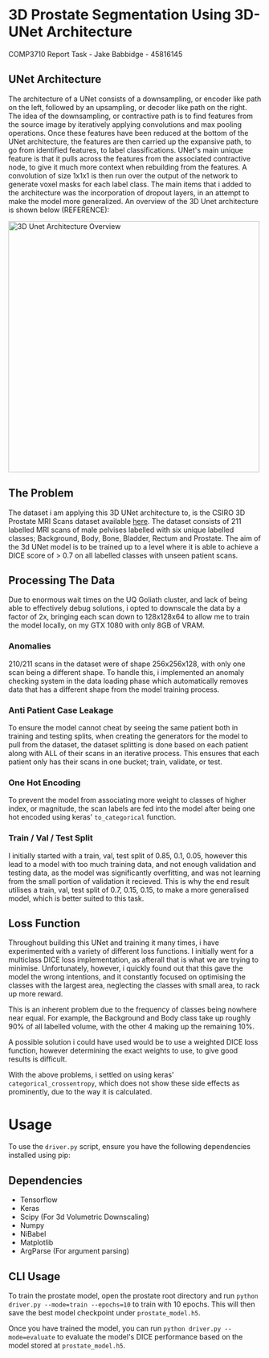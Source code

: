 # 3D Prostate Segmentation Using 3D-UNet Architecture
COMP3710 Report Task - Jake Babbidge - 45816145

## UNet Architecture
The architecture of a UNet consists of a downsampling, or encoder like path on the left, followed by an upsampling, or decoder like path on the right. The idea of the downsampling, or contractive path is to find features from the source image by iteratively applying convolutions and max pooling operations. Once these features have been reduced at the bottom of the UNet architecture, the features are then carried up the expansive path, to go from identified features, to label classifications. UNet's main unique feature is that it pulls across the features from the associated contractive node, to give it much more context when rebuilding from the features. A convolution of size 1x1x1 is then run over the output of the network to generate voxel masks for each label class. The main items that i added to the architecture was the incorporation of dropout layers, in an attempt to make the model more generalized. An overview of the 3D Unet architecture is shown below (REFERENCE):

<img src="figures/unet_overview.png" alt="3D Unet Architecture Overview" width="500"/>

## The Problem
The dataset i am applying this 3D UNet architecture to, is the CSIRO 3D Prostate MRI Scans dataset available [here](https://data.csiro.au/collection/csiro:51392v2). The dataset consists of 211 labelled MRI scans of male pelvises labelled with six unique labelled classes; Background, Body, Bone, Bladder, Rectum and Prostate. The aim of the 3d UNet model is to be trained up to a level where it is able to achieve a DICE score of > 0.7 on all labelled classes with unseen patient scans.

## Processing The Data
Due to enormous wait times on the UQ Goliath cluster, and lack of being able to effectively debug solutions, i opted to downscale the data by a factor of 2x, bringing each scan down to 128x128x64 to allow me to train the model locally, on my GTX 1080 with only 8GB of VRAM.
### Anomalies
210/211 scans in the dataset were of shape 256x256x128, with only one scan being a different shape. To handle this, i implemented an anomaly checking system in the data loading phase which automatically removes data that has a different shape from the model training process.
### Anti Patient Case Leakage
To ensure the model cannot cheat by seeing the same patient both in training and testing splits, when creating the generators for the model to pull from the dataset, the dataset splitting is done based on each patient along with ALL of their scans in an iterative process. This ensures that each patient only has their scans in one bucket; train, validate, or test.
### One Hot Encoding
To prevent the model from associating more weight to classes of higher index, or magnitude, the scan labels are fed into the model after being one hot encoded using keras' `to_categorical` function.
### Train / Val / Test Split
I initially started with a train, val, test split of 0.85, 0.1, 0.05, however this lead to a model with too much training data, and not enough validation and testing data, as the model was significantly overfitting, and was not learning from the small portion of validation it recieved. This is why the end result utilises a train, val, test split of 0.7, 0.15, 0.15, to make a more generalised model, which is better suited to this task.

## Loss Function
Throughout building this UNet and training it many times, i have experimented with a variety of different loss functions. I initially went for a multiclass DICE loss implementation, as afterall that is what we are trying to minimise. Unfortunately, however, i quickly found out that this gave the model the wrong intentions, and it constantly focused on optimising the classes with the largest area, neglecting the classes with small area, to rack up more reward.

This is an inherent problem due to the frequency of classes being nowhere near equal. For example, the Background and Body class take up roughly 90% of all labelled volume, with the other 4 making up the remaining 10%.

A possible solution i could have used would be to use a weighted DICE loss function, however determining the exact weights to use, to give good results is difficult.

With the above problems, i settled on using keras' `categorical_crossentropy`, which does not show these side effects as prominently, due to the way it is calculated.

# Usage
To use the `driver.py` script, ensure you have the following dependencies installed using pip:
## Dependencies
 - Tensorflow
 - Keras
 - Scipy (For 3d Volumetric Downscaling)
 - Numpy
 - NiBabel
 - Matplotlib
 - ArgParse (For argument parsing)
## CLI Usage
To train the prostate model, open the prostate root directory and run `python driver.py --mode=train --epochs=10` to train with 10 epochs. This will then save the best model checkpoint under `prostate_model.h5`.

Once you have trained the model, you can run `python driver.py --mode=evaluate` to evaluate the model's DICE performance based on the model stored at `prostate_model.h5`.